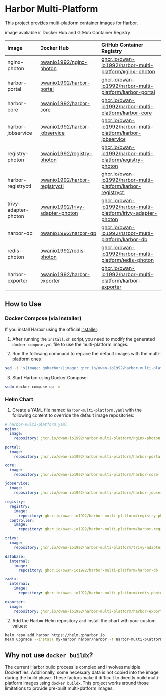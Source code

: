 # Harbor Multi-Platform

This project provides multi-platform container images for Harbor.

image avaliable in Docker Hub and GitHub Container Registry

| Image | Docker Hub | GitHub Container Registry |
| :--- | :--- | :--- |
| nginx-photon | [owanio1992/nginx-photon](https://hub.docker.com/repository/docker/owanio1992/nginx-photon) | [ghcr.io/owan-io1992/harbor-multi-platform/nginx-photon](https://github.com/owan-io1992/harbor-multi-platform/pkgs/container/harbor-multi-platform%2Fnginx-photon) |
| harbor-portal | [owanio1992/harbor-portal](https://hub.docker.com/repository/docker/owanio1992/harbor-portal) | [ghcr.io/owan-io1992/harbor-multi-platform/harbor-portal](https://github.com/owan-io1992/harbor-multi-platform/pkgs/container/harbor-multi-platform%2Fharbor-portal) |
| harbor-core | [owanio1992/harbor-core](https://hub.docker.com/repository/docker/owanio1992/harbor-core) | [ghcr.io/owan-io1992/harbor-multi-platform/harbor-core](https://github.com/owan-io1992/harbor-multi-platform/pkgs/container/harbor-multi-platform%2Fharbor-core) |
| harbor-jobservice | [owanio1992/harbor-jobservice](https://hub.docker.com/repository/docker/owanio1992/harbor-jobservice) | [ghcr.io/owan-io1992/harbor-multi-platform/harbor-jobservice](https://github.com/owan-io1992/harbor-multi-platform/pkgs/container/harbor-multi-platform%2Fharbor-jobservice) |
| registry-photon | [owanio1992/registry-photon](https://hub.docker.com/repository/docker/owanio1992/registry-photon) | [ghcr.io/owan-io1992/harbor-multi-platform/registry-photon](https://github.com/owan-io1992/harbor-multi-platform/pkgs/container/harbor-multi-platform%2Fregistry-photon) |
| harbor-registryctl | [owanio1992/harbor-registryctl](https://hub.docker.com/repository/docker/owanio1992/harbor-registryctl) | [ghcr.io/owan-io1992/harbor-multi-platform/harbor-registryctl](https://github.com/owan-io1992/harbor-multi-platform/pkgs/container/harbor-multi-platform%2Fharbor-registryctl) |
| trivy-adapter-photon | [owanio1992/trivy-adapter-photon](https://hub.docker.com/repository/docker/owanio1992/trivy-adapter-photon) | [ghcr.io/owan-io1992/harbor-multi-platform/trivy-adapter-photon](https://github.com/owan-io1992/harbor-multi-platform/pkgs/container/harbor-multi-platform%2Ftrivy-adapter-photon) |
| harbor-db | [owanio1992/harbor-db](https://hub.docker.com/repository/docker/owanio1992/harbor-db) | [ghcr.io/owan-io1992/harbor-multi-platform/harbor-db](https://github.com/owan-io1992/harbor-multi-platform/pkgs/container/harbor-multi-platform%2Fharbor-db) |
| redis-photon | [owanio1992/redis-photon](https://hub.docker.com/repository/docker/owanio1992/redis-photon) | [ghcr.io/owan-io1992/harbor-multi-platform/redis-photon](https://github.com/owan-io1992/harbor-multi-platform/pkgs/container/harbor-multi-platform%2Fredis-photon) |
| harbor-exporter | [owanio1992/harbor-exporter](https://hub.docker.com/repository/docker/owanio1992/harbor-exporter) | [ghcr.io/owan-io1992/harbor-multi-platform/harbor-exporter](https://github.com/owan-io1992/harbor-multi-platform/pkgs/container/harbor-multi-platform%2Fharbor-exporter) |



## How to Use

### Docker Compose (via Installer)

If you install Harbor using the official [installer](https://goharbor.io/docs/2.14.0/install-config/download-installer/):

1.  After running the `install.sh` script, you need to modify the generated `docker-compose.yml` file to use the multi-platform images.

2.  Run the following command to replace the default images with the multi-platform ones:

```bash
sed -i 's|image: goharbor/|image: ghcr.io/owan-io1992/harbor-multi-platform/|g' docker-compose.yml
```

3.  Start Harbor using Docker Compose:

```bash
sudo docker compose up -d
```

### Helm Chart

1.  Create a YAML file named `harbor-multi-platform.yaml` with the following content to override the default image repositories:

```yaml
# harbor-multi-platform.yaml
nginx:
  image:
    repository: ghcr.io/owan-io1992/harbor-multi-platform/nginx-photon

portal:
  image:
    repository: ghcr.io/owan-io1992/harbor-multi-platform/harbor-portal

core:
  image:
    repository: ghcr.io/owan-io1992/harbor-multi-platform/harbor-core

jobservice:
  image:
    repository: ghcr.io/owan-io1992/harbor-multi-platform/harbor-jobservice

registry:
  registry:
    image:
      repository: ghcr.io/owan-io1992/harbor-multi-platform/registry-photon
  controller:
    image:
      repository: ghcr.io/owan-io1992/harbor-multi-platform/harbor-registryctl

trivy:
  image:
    repository: ghcr.io/owan-io1992/harbor-multi-platform/trivy-adapter-photon

database:
  internal:
    image:
      repository: ghcr.io/owan-io1992/harbor-multi-platform/harbor-db

redis:
  internal:
    image:
      repository: ghcr.io/owan-io1992/harbor-multi-platform/redis-photon

exporter:
  image:
    repository: ghcr.io/owan-io1992/harbor-multi-platform/harbor-exporter
```

2.  Add the Harbor Helm repository and install the chart with your custom values:

```bash
helm repo add harbor https://helm.goharbor.io
helm upgrade --install my-harbor harbor/harbor -f harbor-multi-platform.yaml
```

## Why not use `docker buildx`?

The current Harbor build process is complex and involves multiple Dockerfiles. Additionally, some necessary data is not copied into the image during the build phase. These factors make it difficult to directly build multi-platform images using `docker buildx`. This project works around those limitations to provide pre-built multi-platform images.

